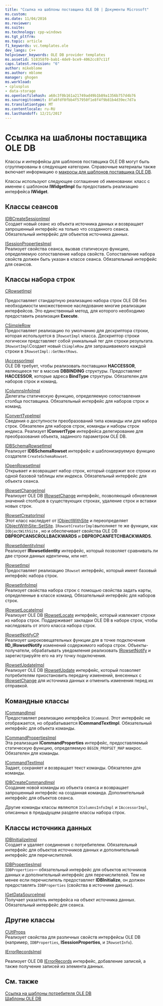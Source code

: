 ```yaml
---
title: "Ссылка на шаблоны поставщика OLE DB | Документы Microsoft"
ms.custom: 
ms.date: 11/04/2016
ms.reviewer: 
ms.suite: 
ms.technology: cpp-windows
ms.tgt_pltfrm: 
ms.topic: article
f1_keywords: vc.templates.ole
dev_langs: C++
helpviewer_keywords: OLE DB provider templates
ms.assetid: 518358f0-bab1-4de9-bce9-4062cc87c11f
caps.latest.revision: "6"
author: mikeblome
ms.author: mblome
manager: ghogen
ms.workload:
- cplusplus
- data-storage
ms.openlocfilehash: a68c3f0b161a21749ad49b1b89a1356b757d4b76
ms.sourcegitcommit: 8fa8fdf0fbb4f57950f1e8f4f9b81b4d39ec7d7a
ms.translationtype: MT
ms.contentlocale: ru-RU
ms.lasthandoff: 12/21/2017
---
```

# <a name="ole-db-provider-templates-reference"></a>Ссылка на шаблоны поставщика OLE DB
Классы и интерфейсы для шаблонов поставщика OLE DB могут быть сгруппированы в следующие категории. Справочные материалы также включает информацию о [макросы для шаблонов поставщика OLE DB](../../data/oledb/macros-for-ole-db-provider-templates.md).  
  
 Классы используют следующее соглашение об именовании: класс с именем с шаблоном **IWidgetImpl** бы предоставить реализацию интерфейса **IWidget**.  
  
## <a name="session-classes"></a>Классы сеансов  
 [IDBCreateSessionImpl](../../data/oledb/idbcreatesessionimpl-class.md)  
 Создает новый сеанс из объекта источника данных и возвращает запрошенный интерфейс на только что созданного сеанса. Обязательный интерфейс для объектов источника данных.  
  
 [ISessionPropertiesImpl](../../data/oledb/isessionpropertiesimpl-class.md)  
 Реализует свойства сеанса, вызвав статическую функцию, определяемую сопоставление набора свойств. Сопоставление набора свойств должен быть указан в классе сеанса. Обязательный интерфейс для сеансов.  
  
## <a name="rowset-classes"></a>Классы набора строк  
 [CRowsetImpl](../../data/oledb/crowsetimpl-class.md)  
  
 Предоставляет стандартную реализацию набора строк OLE DB без необходимости множественное наследование многие реализации интерфейсов. Это единственный метод, для которого необходимо предоставить реализация **Execute**.  
  
 [CSimpleRow](../../data/oledb/csimplerow-class.md)  
 Предоставляет реализацию по умолчанию для дескриптора строки, которая используется в `IRowsetImpl` класса. Дескриптор строки логически представляет собой уникальный тег для строки результата. `IRowsetImpl`Создает новый `CSimpleRow` для запрашиваемого каждой строки в `IRowsetImpl::GetNextRows`.  
  
 [IAccessorImpl](../../data/oledb/iaccessorimpl-class.md)  
 OLE DB требует, чтобы реализовать поставщики **HACCESSOR**, являющееся тег в массив **DBBINDING** структуры. Предоставляет **HACCESSOR**, которые адреса **BindType** структуры. Обязателен для наборов строк и команд.  
  
 [IColumnsInfoImpl](../../data/oledb/icolumnsinfoimpl-class.md)  
 Делегаты статическую функцию, определяемую сопоставления столбца поставщика. Обязательный интерфейс для наборов строк и команд.  
  
 [IConvertTypeImpl](../../data/oledb/iconverttypeimpl-class.md)  
 Сведения о доступности преобразований типа команды или для набора строк. Обязателен для наборов строк, команды и наборы строк индекса. Реализует **IConvertType** интерфейса делегирование для преобразования объекта, заданного параметром OLE DB.  
  
 [IDBSchemaRowsetImpl](../../data/oledb/idbschemarowsetimpl-class.md)  
 Реализует **IDBSchemaRowset** интерфейс и шаблонизируемую функцию создателя `CreateSchemaRowset`.  
  
 [IOpenRowsetImpl](../../data/oledb/iopenrowsetimpl-class.md)  
 Открывает и возвращает набор строк, который содержит все строки из одной базовой таблицы или индекса. Обязательный интерфейс для объекта сеанса.  
  
 [IRowsetChangeImpl](../../data/oledb/irowsetchangeimpl-class.md)  
 Реализует OLE DB [IRowsetChange](https://msdn.microsoft.com/en-us/library/ms715790.aspx) интерфейс, позволяющий обновления значений столбцов в существующих строках, удаление строк и вставки новых строк.  
  
 [IRowsetCreatorImpl](../../data/oledb/irowsetcreatorimpl-class.md)  
 Этот класс наследует от [IObjectWithSite](http://msdn.microsoft.com/library/windows/desktop/ms693765) и переопределяет [IObjectWithSite::SetSite](http://msdn.microsoft.com/library/windows/desktop/ms683869). `IRowsetCreatorImpl`выполняет те же функции, как `IObjectWithSite` , но и обеспечивает свойства OLE DB **DBPROPCANSCROLLBACKWARDS** и **DBPROPCANFETCHBACKWARDS**.  
  
 [IRowsetIdentityImpl](../../data/oledb/irowsetidentityimpl-class.md)  
 Реализует **IRowsetIdentity** интерфейс, который позволяет сравнивать ли две строки данных идентичны, или нет.  
  
 [IRowsetImpl](../../data/oledb/irowsetimpl-class.md)  
 Предоставляет реализацию `IRowset` интерфейс, который имеет базовый интерфейс набора строк.  
  
 [IRowsetInfoImpl](../../data/oledb/irowsetinfoimpl-class.md)  
 Реализует свойства набора строк с помощью свойства задать карты, определенные в классе команд. Обязательный интерфейс для наборов строк.  
  
 [IRowsetLocateImpl](../../data/oledb/irowsetlocateimpl-class.md)  
 Реализует OLE DB [IRowsetLocate](https://msdn.microsoft.com/en-us/library/ms721190.aspx) интерфейс, который извлекает строки из набора строк. Поддерживает закладки OLE DB в наборе строк, чтобы наследовать от этого класса набора строк.  
  
 [IRowsetNotifyCP](../../data/oledb/irowsetnotifycp-class.md)  
 Реализует широковещательных функции для в точке подключения **IID_IRowsetNotify** изменений содержимого набора строк. Объекты-получатели, обрабатывать уведомления реализовать [IRowsetNotify](https://msdn.microsoft.com/en-us/library/ms712959.aspx) и зарегистрируйте его на эту точку подключения.  
  
 [IRowsetUpdateImpl](../../data/oledb/irowsetupdateimpl-class.md)  
 Реализует OLE DB [IRowsetUpdate](https://msdn.microsoft.com/en-us/library/ms714401.aspx) интерфейс, который позволяет потребителям приостановить передачу изменений, внесенных с [IRowsetChange](https://msdn.microsoft.com/en-us/library/ms715790.aspx) для источника данных и отменить изменения перед их отправкой.  
  
## <a name="command-classes"></a>Командные классы  
 [ICommandImpl](../../data/oledb/icommandimpl-class.md)  
 Предоставляет реализацию интерфейса `ICommand`. Этот интерфейс не отображается, но обрабатывается **ICommandTextImpl**. Обязательный интерфейс для объекта команды.  
  
 [ICommandPropertiesImpl](../../data/oledb/icommandpropertiesimpl-class.md)  
 Эта реализация **ICommandProperties** интерфейс, предоставляемый статическую функцию, определяемую `BEGIN_PROPSET_MAP` макрос. Обязателен для команды.  
  
 [ICommandTextImpl](../../data/oledb/icommandtextimpl-class.md)  
 Задает, сохраняет и возвращает текст команды. Обязателен для команды.  
  
 [IDBCreateCommandImpl](../../data/oledb/idbcreatecommandimpl-class.md)  
 Создание новой команды из объекта сеанса и возвращает запрошенный интерфейс на созданная команда. Дополнительный интерфейс для объектов сеанса.  
  
 Другие команды классы являются `IColumnsInfoImpl` и `IAccessorImpl`, описанных в предыдущем разделе классы набора строк.  
  
## <a name="data-source-classes"></a>Классы источника данных  
 [IDBInitializeImpl](../../data/oledb/idbinitializeimpl-class.md)  
 Создает и удаляет соединения с потребителем. Обязательный интерфейс для объектов источников данных и дополнительный интерфейс для перечислителей.  
  
 [IDBPropertiesImpl](../../data/oledb/idbpropertiesimpl-class.md)  
 `IDBProperties`— обязательный интерфейс для объектов источников данных и дополнительный интерфейс для перечислителей. Тем не менее если перечислитель предоставляет **IDBInitialize**, он должен предоставлять `IDBProperties` (свойства в источнике данных).  
  
 [IGetDataSourceImpl](../../data/oledb/igetdatasourceimpl-class.md)  
 Получает указатель интерфейса на объект источника данных. Обязательный интерфейс для сеанса.  
  
## <a name="other-classes"></a>Другие классы  
 [CUtlProps](../../data/oledb/cutlprops-class.md)  
 Реализует свойства для различных свойств интерфейсы OLE DB (например, `IDBProperties`, **ISessionProperties**, и `IRowsetInfo`).  
  
 [IErrorRecordsImpl](../../data/oledb/ierrorrecordsimpl-class.md)  
  
 Реализует OLE DB [IErrorRecords](https://msdn.microsoft.com/en-us/library/ms718112.aspx) интерфейс, добавление записей, а также получение записей из элемента данных.  
  
## <a name="see-also"></a>См. также  
 [Ссылка на шаблоны потребителя OLE DB](../../data/oledb/ole-db-consumer-templates-reference.md)   
 [Шаблоны OLE DB](../../data/oledb/ole-db-templates.md)